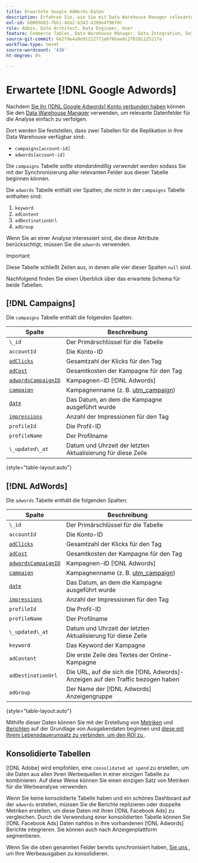 ```yaml
---
title: Erwartete Google AdWords-Daten
description: Erfahren Sie, wie Sie mit Data Warehouse Manager relevante Datenfelder für die Analyse einfach verfolgen können.
exl-id: b0085683-7bb1-4da2-b343-4309e4796f0c
role: Admin, Data Architect, Data Engineer, User
feature: Commerce Tables, Data Warehouse Manager, Data Integration, Data Import/Export
source-git-commit: 6e2f9e4a9e91212771e6f6baa8c2f8101125217a
workflow-type: tm+mt
source-wordcount: '436'
ht-degree: 0%

---
```


# Erwartete [!DNL Google Adwords]

Nachdem [Sie Ihr [!DNL Google Adwords] Konto verbunden haben](../integrations/google-adwords.md) können Sie den [Data Warehouse Manager](../../data-warehouse-mgr/tour-dwm.md) verwenden, um relevante Datenfelder für die Analyse einfach zu verfolgen.

Dort werden Sie feststellen, dass zwei Tabellen für die Replikation in Ihre Data Warehouse verfügbar sind:

* `campaigns[account-id]`
* `adwords[account-id]`

Die `campaigns` Tabelle *sollte standardmäßig verwendet werden* sodass Sie mit der Synchronisierung aller relevanten Felder aus dieser Tabelle beginnen können.

Die `adwords` Tabelle enthält vier Spalten, die nicht in der `campaigns` Tabelle enthalten sind:

1. `keyword`
1. `adContent`
1. `adDestinationUrl`
1. `adGroup`

Wenn Sie an einer Analyse interessiert sind, die diese Attribute berücksichtigt, müssen Sie die `adwords` verwenden.

>[!IMPORTANT]
>
>Diese Tabelle schließt Zeilen aus, in denen alle vier dieser Spalten `null` sind.

Nachfolgend finden Sie einen Überblick über das erwartete Schema für beide Tabellen.

## [!DNL Campaigns]

Die `campaigns` Tabelle enthält die folgenden Spalten:

| **Spalte** | **Beschreibung** |
|-----|-----|
| `\_id` | Der Primärschlüssel für die Tabelle |
| `accountId` | Die Konto-ID |
| [`adClicks`](https://ga-dev-tools.google/dimensions-metrics-explorer/#view=detail&group=adwords&jump=ga_adclicks) | Gesamtzahl der Klicks für den Tag |
| [`adCost`](https://ga-dev-tools.google/dimensions-metrics-explorer/#view=detail&group=adwords&jump=ga_adcost) | Gesamtkosten der Kampagne für den Tag |
| [`adwordsCampaignID`](https://ga-dev-tools.google/dimensions-metrics-explorer/#view=detail&group=adwords&jump=ga_adwordscampaignid) | Kampagnen-ID [!DNL Adwords] |
| [`campaign`](https://ga-dev-tools.google/dimensions-metrics-explorer/#view=detail&group=traffic_sources&jump=ga_campaign) | Kampagnenname (z. B. [utm\_campaign](https://support.google.com/analytics/answer/1033867?hl=en)) |
| [`date`](https://ga-dev-tools.google/dimensions-metrics-explorer/#view=detail&group=time&jump=ga_date) | Das Datum, an dem die Kampagne ausgeführt wurde |
| [`impressions`](https://ga-dev-tools.google/dimensions-metrics-explorer/#view=detail&group=adwords&jump=ga_impressions) | Anzahl der Impressionen für den Tag |
| `profileId` | Die Profil-ID |
| `profileName` | Der Profilname |
| `\_updated\_at` | Datum und Uhrzeit der letzten Aktualisierung für diese Zeile |

{style="table-layout:auto"}

## [!DNL AdWords]

Die `adwords` Tabelle enthält die folgenden Spalten:

| **Spalte** | **Beschreibung** |
|-----|-----|
| `\_id` | Der Primärschlüssel für die Tabelle |
| `accountId` | Die Konto-ID |
| [`adClicks`](https://ga-dev-tools.google/dimensions-metrics-explorer/#view=detail&group=adwords&jump=ga_adclicks) | Gesamtzahl der Klicks für den Tag |
| [`adCost`](https://ga-dev-tools.google/dimensions-metrics-explorer/#view=detail&group=adwords&jump=ga_adcost) | Gesamtkosten der Kampagne für den Tag |
| [`adwordsCampaignID`](https://ga-dev-tools.google/dimensions-metrics-explorer/#view=detail&group=adwords&jump=ga_adwordscampaignid) | Kampagnen-ID [!DNL Adwords] |
| [`campaign`](https://ga-dev-tools.google/dimensions-metrics-explorer/#view=detail&group=traffic_sources&jump=ga_campaign) | Kampagnenname (z. B. [utm\_campaign](https://support.google.com/analytics/answer/1033867?hl=en)) |
| [`date`](https://ga-dev-tools.google/dimensions-metrics-explorer/#view=detail&group=time&jump=ga_date) | Das Datum, an dem die Kampagne ausgeführt wurde |
| [`impressions`](https://ga-dev-tools.google/dimensions-metrics-explorer/#view=detail&group=adwords&jump=ga_impressions) | Anzahl der Impressionen für den Tag |
| `profileId` | Die Profil-ID |
| `profileName` | Der Profilname |
| `\_updated\_at` | Datum und Uhrzeit der letzten Aktualisierung für diese Zeile |
| `keyword` | Das Keyword der Kampagne |
| `adContent` | Die erste Zeile des Textes der Online-Kampagne |
| `adDestinationUrl` | Die URL, auf die sich die [!DNL Adwords]-Anzeigen auf den Traffic bezogen haben |
| `adGroup` | Der Name der [!DNL Adwords] Anzeigengruppe |

{style="table-layout:auto"}

Mithilfe dieser Daten können Sie mit der Erstellung von [Metriken](../../../data-user/reports/ess-manage-data-metrics.md) und [Berichten](../../../tutorials/using-visual-report-builder.md) auf der Grundlage von Ausgabendaten beginnen und [diese mit Ihrem Lebensdauerumsatz zu verbinden, um den ROI zu ](../../analysis/roi-ad-camp.md).

## Konsolidierte Tabellen

[!DNL Adobe] wird empfohlen, eine `consolidated ad spend` zu erstellen, um die Daten aus allen Ihren Werbequellen in einer einzigen Tabelle zu kombinieren. Auf diese Weise können Sie einen einzigen Satz von Metriken für die Werbeanalyse verwenden.

Wenn Sie keine konsolidierte Tabelle haben und ein schönes Dashboard auf der `adwords` erstellen, müssen Sie die Berichte replizieren oder doppelte Metriken erstellen, um diese Daten mit Ihren [!DNL Facebook Ads] zu vergleichen. Durch die Verwendung einer konsolidierten Tabelle können Sie [!DNL Facebook Ads] Daten nahtlos in Ihre vorhandenen [!DNL Adwords] Berichte integrieren. Sie können auch nach Anzeigenplattform segmentieren.

Wenn Sie die oben genannten Felder bereits synchronisiert haben, [ Sie uns ](https://experienceleague.adobe.com/docs/commerce-knowledge-base/kb/troubleshooting/miscellaneous/mbi-service-policies.html), um Ihre Werbeausgaben zu konsolidieren.
